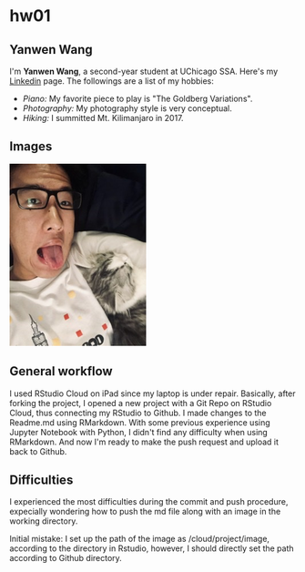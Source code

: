 # hw01
## Yanwen Wang
I'm **Yanwen Wang**, a second-year student at UChicago SSA. Here's my [Linkedin](https://www.linkedin.com/in/yanwen-wang-3a0329105/) page. The followings are a list of my hobbies:

- _Piano:_ My favorite piece to play is "The Goldberg Variations".
- _Photography:_ My photography style is very conceptual.
- _Hiking:_ I summitted Mt. Kilimanjaro in 2017.

## Images
![Image of Yanwen](yanwen.jpeg)

## General workflow
I used RStudio Cloud on iPad since my laptop is under repair. Basically, after forking the project, I opened a new project with a Git Repo on RStudio Cloud, thus connecting my RStudio to Github. I made changes to the Readme.md using RMarkdown. With some previous experience using Jupyter Notebook with Python, I didn't find any difficulty when using RMarkdown. And now I'm ready to make the push request and upload it back to Github.

## Difficulties
I experienced the most difficulties during the commit and push procedure, expecially wondering how to push the md file along with an image in the working directory.

Initial mistake: I set up the path of the image as /cloud/project/image, according to the directory in Rstudio, however, I should directly set the path according to Github directory.